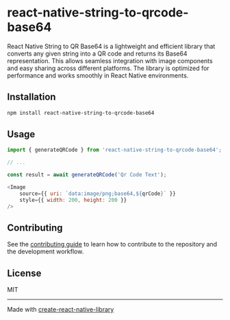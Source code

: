# react-native-string-to-qrcode-base64

React Native String to QR Base64 is a lightweight and efficient library that converts any given string into a QR code and returns its Base64 representation. This allows seamless integration with image components and easy sharing across different platforms. The library is optimized for performance and works smoothly in React Native environments.

## Installation

```sh
npm install react-native-string-to-qrcode-base64
```

## Usage

```js
import { generateQRCode } from 'react-native-string-to-qrcode-base64';

// ...

const result = await generateQRCode('Qr Code Text');

<Image
    source={{ uri: `data:image/png;base64,${qrCode}` }}
    style={{ width: 200, height: 200 }}
/>
```

## Contributing

See the [contributing guide](CONTRIBUTING.md) to learn how to contribute to the repository and the development workflow.

## License

MIT

---

Made with [create-react-native-library](https://github.com/callstack/react-native-builder-bob)
